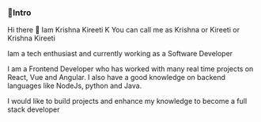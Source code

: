 ### 🔶Intro

Hi there 👋
Iam Krishna Kireeti K You can call me as Krishna or Kireeti or Krishna Kireeti

Iam a tech enthusiast and currently working as a Software Developer

I am a Frontend Developer who has worked with many real time projects on React, Vue and Angular. I also have a
good knowledge on backend languages like NodeJs, python and Java. 

I would like to build projects and enhance my knowledge to become a full stack developer
